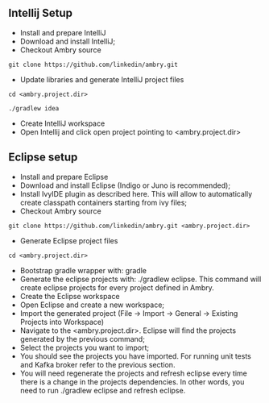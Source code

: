 ## Intellij Setup
* Install and prepare IntelliJ
* Download and install IntelliJ;
* Checkout Ambry source

`git clone https://github.com/linkedin/ambry.git`

* Update libraries and generate IntelliJ project files

`cd <ambry.project.dir>`

`./gradlew idea`

* Create IntelliJ workspace
* Open Intellij and click open project pointing to <ambry.project.dir>

## Eclipse setup
* Install and prepare Eclipse
* Download and install Eclipse (Indigo or Juno is recommended);
* Install IvyIDE plugin as described here. This will allow to automatically create classpath containers starting from ivy files;
* Checkout Ambry source

`git clone https://github.com/linkedin/ambry.git <ambry.project.dir>`

* Generate Eclipse project files

`cd <ambry.project.dir>`

* Bootstrap gradle wrapper with: gradle
* Generate the eclipse projects with: ./gradlew eclipse. This command will create eclipse projects for every project defined in Ambry. 
* Create the Eclipse workspace
* Open Eclipse and create a new workspace;
* Import the generated project (File -> Import -> General -> Existing Projects into Workspace)
* Navigate to the <ambry.project.dir>. Eclipse will find the projects generated by the previous command;
* Select the projects you want to import;
* You should see the projects you have imported. For running unit tests and Kafka broker refer to the previous section.
* You will need regenerate the projects and refresh eclipse every time there is a change in the projects dependencies. In other words, you need to run ./gradlew eclipse and refresh eclipse.